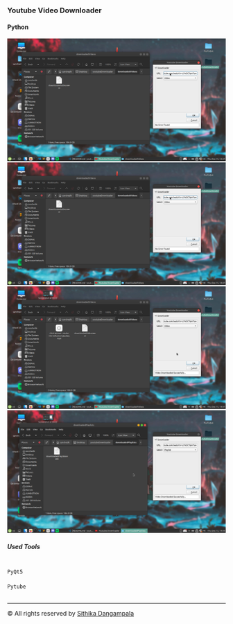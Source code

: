 ### Youtube Video Downloader

#### Python

<img src="./previews/01.png">
<br>
<img src="./previews/02.png">
<br>
<img src="./previews/03.png">
<br>
<img src="./previews/04.png">
<br>

##### Used Tools

<code>
PyQt5
</code>
<code>
Pytube
</code>
<br>
<hr>
<span>&copy; All rights reserved by <a href="https://sithika.vercel.app" target="_blank">Sithika Dangampala</a></span>
